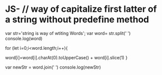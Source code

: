 # JS- // way of capitalize first latter of a string without predefine method

var str='string is  way of wtiting Words';
var word= str.split(' ')
console.log(word)

for (let i=0;i<word.length;i++){

 word[i]=word[i].charAt(0).toUpperCase() + word[i].slice(1)
}

var newStr = word.join(' ')
console.log(newStr)

